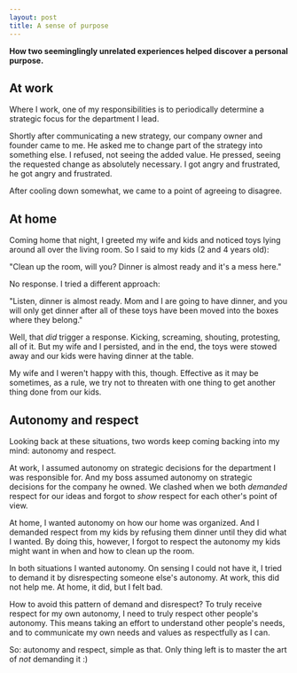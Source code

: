 ```yaml
---
layout: post
title: A sense of purpose
---
```


**How two seeminglingly unrelated experiences helped discover a personal purpose.**

## At work

Where I work, one of my responsibilities is to periodically determine a strategic focus for the department I lead.

Shortly after communicating a new strategy, our company owner and founder came to me. He asked me to change part of the strategy into something else. I refused, not seeing the added value. He pressed, seeing the requested change as absolutely necessary. I got angry and frustrated, he got angry and frustrated.

After cooling down somewhat, we came to a point of agreeing to disagree.

## At home

Coming home that night, I greeted my wife and kids and noticed toys lying around all over the living room. So I said to my kids (2 and 4 years old):

"Clean up the room, will you? Dinner is almost ready and it's a mess here."

No response. I tried a different approach:

"Listen, dinner is almost ready. Mom and I are going to have dinner, and you will only get dinner after all of these toys have been moved into the boxes where they belong."

Well, that _did_ trigger a response. Kicking, screaming, shouting, protesting, all of it. But my wife and I persisted, and in the end, the toys were stowed away and our kids were having dinner at the table.

My wife and I weren't happy with this, though. Effective as it may be sometimes, as a rule, we try not to threaten with one thing to get another thing done from our kids.

## Autonomy and respect

Looking back at these situations, two words keep coming backing into my mind: autonomy and respect.

At work, I assumed autonomy on strategic decisions for the department I was responsible for. And my boss assumed autonomy on strategic decisions for the company he owned. We clashed when we both _demanded_ respect for our ideas and forgot to _show_ respect for each other's point of view.

At home, I wanted autonomy on how our home was organized. And I demanded respect from my kids by refusing them dinner until they did what I wanted. By doing this, however, I forgot to respect the autonomy my kids might want in when and how to clean up the room.

In both situations I wanted autonomy. On sensing I could not have it, I tried to demand it by disrespecting someone else's autonomy. At work, this did not help me. At home, it did, but I felt bad.

How to avoid this pattern of demand and disrespect? To truly receive respect for my own autonomy, I need to truly respect other people's autonomy. This means taking an effort to understand other people's needs, and to communicate my own needs and values as respectfully as I can.

So: autonomy and respect, simple as that. Only thing left is to master the art of _not_ demanding it :)
